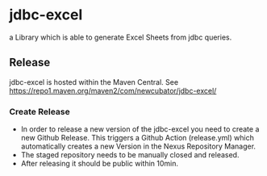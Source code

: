 # jdbc-excel

a Library which is able to generate Excel Sheets from jdbc queries.

## Release

jdbc-excel is hosted within the Maven Central. See https://repo1.maven.org/maven2/com/newcubator/jdbc-excel/

### Create Release

+ In order to release a new version of the jdbc-excel you need to create a new Github Release. This triggers a Github Action (release.yml)
  which automatically creates a new Version in the Nexus Repository Manager.
+ The staged repository needs to be manually closed and released.
+ After releasing it should be public within 10min. 


